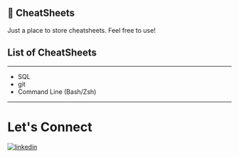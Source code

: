 ## 🔑 CheatSheets

Just a place to store cheatsheets. Feel free to use!




## List of CheatSheets
-------

+ SQL 
+ git
+ Command Line (Bash/Zsh)



--------
# Let's Connect 

[![linkedin](https://img.shields.io/badge/linkedin-0A66C2?style=for-the-badge&logo=linkedin&logoColor=white)](https://www.linkedin.com/in/prakhar-srivastav/)
